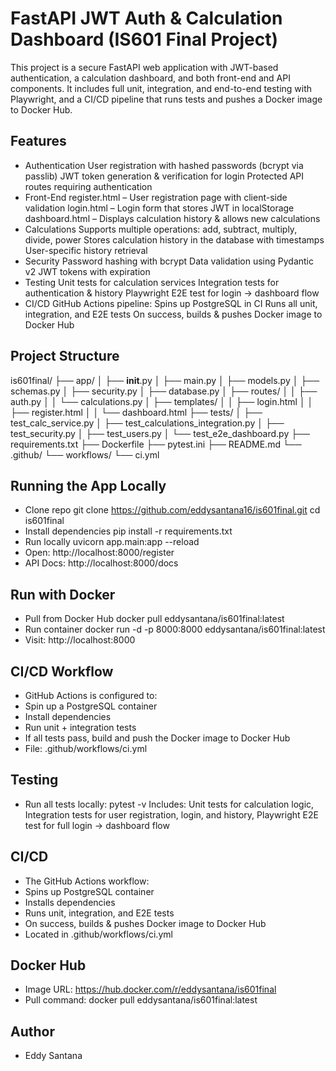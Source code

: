 # FastAPI JWT Auth & Calculation Dashboard (IS601 Final Project)
This project is a secure FastAPI web application with JWT-based authentication, a calculation dashboard, and both front-end and API components. It includes full unit, integration, and end-to-end testing with Playwright, and a CI/CD pipeline that runs tests and pushes a Docker image to Docker Hub.

## Features

- Authentication
User registration with hashed passwords (bcrypt via passlib)
JWT token generation & verification for login
Protected API routes requiring authentication
- Front-End
register.html – User registration page with client-side validation
login.html – Login form that stores JWT in localStorage
dashboard.html – Displays calculation history & allows new calculations
- Calculations
Supports multiple operations: add, subtract, multiply, divide, power
Stores calculation history in the database with timestamps
User-specific history retrieval
- Security
Password hashing with bcrypt
Data validation using Pydantic v2
JWT tokens with expiration
- Testing
Unit tests for calculation services
Integration tests for authentication & history
Playwright E2E test for login → dashboard flow
- CI/CD
GitHub Actions pipeline:
Spins up PostgreSQL in CI
Runs all unit, integration, and E2E tests
On success, builds & pushes Docker image to Docker Hub

## Project Structure
is601final/
├── app/
│   ├── __init__.py
│   ├── main.py
│   ├── models.py
│   ├── schemas.py
│   ├── security.py
│   ├── database.py
│   ├── routes/
│   │   ├── auth.py
│   │   └── calculations.py
│   ├── templates/
│   │   ├── login.html
│   │   ├── register.html
│   │   └── dashboard.html
├── tests/
│   ├── test_calc_service.py
│   ├── test_calculations_integration.py
│   ├── test_security.py
│   ├── test_users.py
│   └── test_e2e_dashboard.py
├── requirements.txt
├── Dockerfile
├── pytest.ini
├── README.md
└── .github/
    └── workflows/
        └── ci.yml

## Running the App Locally

- Clone repo
git clone https://github.com/eddysantana16/is601final.git
cd is601final
- Install dependencies
pip install -r requirements.txt
- Run locally
uvicorn app.main:app --reload
- Open: http://localhost:8000/register
- API Docs: http://localhost:8000/docs


## Run with Docker

- Pull from Docker Hub
docker pull eddysantana/is601final:latest
- Run container
docker run -d -p 8000:8000 eddysantana/is601final:latest
- Visit: http://localhost:8000

## CI/CD Workflow
- GitHub Actions is configured to:
- Spin up a PostgreSQL container
- Install dependencies
- Run unit + integration tests
- If all tests pass, build and push the Docker image to Docker Hub
- File: .github/workflows/ci.yml

## Testing
- Run all tests locally:
pytest -v
Includes: Unit tests for calculation logic, Integration tests for user registration, login, and history, Playwright E2E test for full login → dashboard flow

## CI/CD
- The GitHub Actions workflow:
- Spins up PostgreSQL container
- Installs dependencies
- Runs unit, integration, and E2E tests
- On success, builds & pushes Docker image to Docker Hub
- Located in .github/workflows/ci.yml

## Docker Hub
- Image URL: https://hub.docker.com/r/eddysantana/is601final
- Pull command: docker pull eddysantana/is601final:latest

## Author
- Eddy Santana